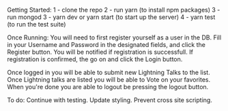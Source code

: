 Getting Started:
1 - clone the repo
2 - run yarn (to install npm packages)
3 - run mongod
3 - yarn dev or yarn start (to start up the server)
4 - yarn test (to run the test suite)

Once Running:
You will need to first register yourself as a user in the DB. Fill in your Username and Password in the designated fields, and click the Register button. You will be notified if registration is successfull. If registration is confirmed, the go on and click the Login button.

Once logged in you will be able to submit new Lightning Talks to the list. Once Lightning talks are listed you will be able to Vote on your favorites.
When you're done you are able to logout be pressing the logout button.

To do:
Continue with testing.
Update styling.
Prevent cross site scripting.
